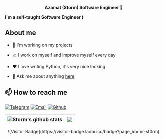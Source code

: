 <p align='center'><strong> Azamat (Storm) Software Engineer 👋 </strong></p>

**I'm a self-taught Software Engineer )**

## **About me**

- 💼 I'm working on my projects

- 📈 I work on myself and improve myself every day

- ❤️ I love writing Python, it's very nice looking

- 💬 Ask me about anything [here](https://github.com/St0rm1k/St0rm1k/issues)

## 📫 How to reach me

[![Telegram](https://img.shields.io/static/v1?style=for-the-badge&logo=telegram&message=telegram&label=&color=4165a3&labelColor=000000)](https://t.me/mr_storm)
[![Email](https://img.shields.io/static/v1?style=for-the-badge&logo=gmail&message=gmail&label=&color=e8203b&labelColor=000000)](mailto:mrst0rm@bk.ru)
[![Github](https://img.shields.io/static/v1?style=for-the-badge&logo=github&message=GitHub&label=&color=8b32b8&labelColor=000000)](https://github.com/mr-st0rm)


| <img align="center" src="https://github-readme-stats.vercel.app/api?username=mr-st0rm&show_icons=true&count_private=true&theme=tokyonight" alt="Storm's github stats" /> | <img align="center" src="https://github-readme-stats.vercel.app/api/top-langs/?username=mr-st0rm&layout=compact&theme=tokyonight&hide_border=true" /> |
| ------------- | ------------- |
<p align='center'>![Visitor Badge](https://visitor-badge.laobi.icu/badge?page_id=mr-st0rm)</p>
